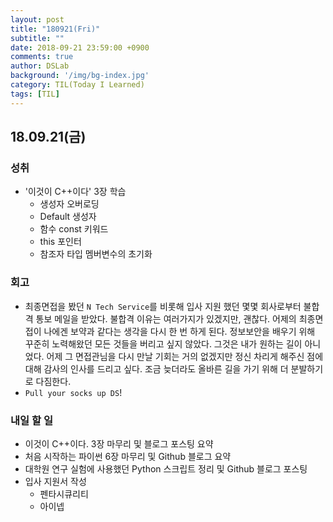 ```yaml
---
layout: post
title: "180921(Fri)"
subtitle: ""
date: 2018-09-21 23:59:00 +0900
comments: true
author: DSLab
background: '/img/bg-index.jpg'
category: TIL(Today I Learned)
tags: [TIL]
---
```


## 18.09.21(금)
### 성취
  - '이것이 C++이다' 3장 학습
    - 생성자 오버로딩
    - Default 생성자
    - 함수 const 키워드
    - this 포인터
    - 참조자 타입 멤버변수의 초기화

### 회고
  - 최종면접을 봤던 `N Tech Service`를 비롯해 입사 지원 했던 몇몇 회사로부터 불합격 통보 메일을 받았다. 불합격 이유는 여러가지가 있겠지만, 괜찮다. 어제의 최종면접이 나에겐 보약과 같다는 생각을 다시 한 번 하게 된다. 정보보안을 배우기 위해 꾸준히 노력해왔던 모든 것들을 버리고 싶지 않았다. 그것은 내가 원하는 길이 아니었다. 어제 그 면접관님을 다시 만날 기회는 거의 없겠지만 정신 차리게 해주신 점에 대해 감사의 인사를 드리고 싶다. 조금 늦더라도 올바른 길을 가기 위해 더 분발하기로 다짐한다.
  - `Pull your socks up DS`!

### 내일 할 일
  - 이것이 C++이다. 3장 마무리 및 블로그 포스팅 요약
  - 처음 시작하는 파이썬 6장 마무리 및 Github 블로그 요약
  - 대학원 연구 실험에 사용했던 Python 스크립트 정리 및 Github 블로그 포스팅
  - 입사 지원서 작성
    - 펜타시큐리티
    - 아이넵

